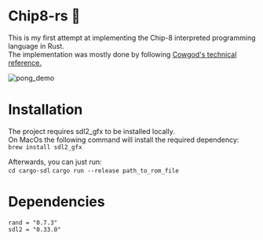 # Chip8-rs :crab:

This is my first attempt at implementing the Chip-8 interpreted programming language in Rust.\
The implementation was mostly done by following [Cowgod's technical reference.](http://devernay.free.fr/hacks/chip8/C8TECH10.HTM)

![pong_demo](https://user-images.githubusercontent.com/8793421/76801346-23d84c80-67de-11ea-8bf1-661372c03390.gif)

# Installation
The project requires sdl2_gfx to be installed locally.\
On MacOs the following command will install the required dependency:\
`brew install sdl2_gfx`

Afterwards, you can just run:\
`cd cargo-sdl`
`cargo run --release path_to_rom_file`

# Dependencies
`rand = "0.7.3"`\
`sdl2 = "0.33.0"`
